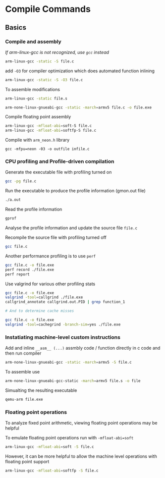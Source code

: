 # Compile Commands

## Basics

### Compile and assembly

_If arm-linux-gcc is not recognized, use `gcc` instead_

```bash
arm-linux-gcc -static -S file.c
```

add `-O3` for compiler optimization which does automated function inlining

```bash
arm-linux-gcc -static -S -O3 file.c
```

To assemble modifications

```bash
arm-linux-gcc -static file.s
```

```bash
arm-none-linux-gnueabi-gcc -static -march=armv5 file.c -o file.exe
```

Compile floating point assembly

```bash
arm-linux-gcc -mfloat-abi=soft-S file.c
arm-linux-gcc -mfloat-abi=softfp-S file.c
```

Compile with `arm_neon.h` library

```
gcc -mfpu=neon -03 -o outfile infile.c
```

### CPU profiling and Profile-driven compilation

Generate the executable file with profiling turned on

```bash
gcc -pg file.c
```

Run the executable to produce the profile information (gmon.out file)

```bash
./a.out
```

Read the profile information

```bash
gprof
```

Analyse the profile information and update the source file `file.c`

Recompile the source file with profiling turned off

```bash
gcc file.c
```

Another performance profiling is to use `perf`

```bash
gcc file.c -o file.exe
perf record ./file.exe
perf report
```

Use valgrind for various other profiling stats

```bash
gcc file.c -o file.exe
valgrind -tool=callgrind ./file.exe
callgrind_annotate callgrind.out.PID | grep function_1

# And to determine cache misses

gcc file.c -o file.exe
valgrind -tool=cachegrind -branch-sim=yes ./file.exe
```

### Instatiating machine-level custom instructions

Add and inline `__asm__ (...)` assmbly code / function directly in c code and then run compiler

```bash
arm-none-linux-gnueabi-gcc -static -march=armv5 -S file.c
```

To assemble use

```bash
arm-none-linux-gnueabi-gcc-static -march=armv5 file.s -o file
```

Simualting the resulting executable

```bash
qemu-arm file.exe
```

### Floating point operations

To analyze fixed point arithmetic, viewing floating point operations may be helpful

To emulate floating point operations run with `-mfloat-abi=soft`

```bash
arm-linux-gcc -mfloat-abi=soft -S file.c
```

However, it can be more helpful to allow the machine level operations with floating point support

```bash
arm-linux-gcc -mfloat-abi=softfp -S file.c
```
